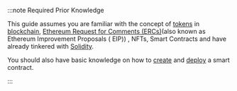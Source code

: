 :::note Required Prior Knowledge

This guide assumes you are familiar with the concept
of [tokens](https://en.wikipedia.org/wiki/Cryptocurrency#Crypto_token)
in [blockchain](https://en.wikipedia.org/wiki/Blockchain),
[Ethereum Request for Comments (ERCs)](https://eips.ethereum.org/erc)(also known as Ethereum Improvement Proposals (
EIP))
, NFTs, Smart Contracts
and have already tinkered with [Solidity](https://docs.soliditylang.org/en/v0.8.16/).

You should also have basic knowledge on how to [create](../../iota-evm/how-tos/create-a-basic-contract.mdx) and [deploy](../../iota-evm/how-tos/deploy-a-smart-contract.mdx)
a smart contract.

:::
